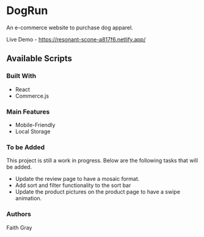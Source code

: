 # DogRun

An e-commerce website to purchase dog apparel.

Live Demo - https://resonant-scone-a817f6.netlify.app/

## Available Scripts

### Built With

- React
- Commerce.js

### Main Features

- Mobile-Friendly
- Local Storage


### To be Added

This project is still a work in progress. Below are the following tasks that will be added.

- Update the review page to have a mosaic format.
- Add sort and filter functionality to the sort bar
- Update the product pictures on the product page to have a swipe animation.

### Authors

Faith Gray

